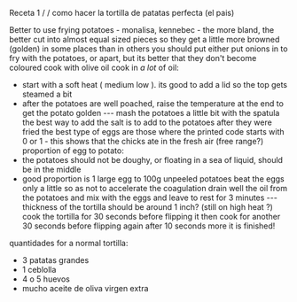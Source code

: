 

Receta 1 / / como hacer la tortilla de patatas perfecta (el pais)

Better to use frying potatoes - monalisa, kennebec - the more bland, the better
cut into almost equal sized pieces so they get a little more browned (golden) in some places than in others
you should put either put onions in to fry with the potatoes, or apart, but its better that they don't become coloured
cook with olive oil
cook in *a lot* of oil:
 - start with a soft heat ( medium low ). its good to add a lid so the top gets steamed a bit
 - after the potatoes are well poached, raise the temperature at the end to get the potato golden
 --- mash the potatoes a little bit with the spatula
the best way to add the salt is to add to the potatoes after they were fried
the best type of eggs are those where the printed code starts with 0 or 1 - this shows that the chicks ate in the fresh air (free range?)
proportion of egg to potato:
 - the potatoes should not be doughy, or floating in a sea of liquid, should be in the middle
 - good proportion is 1 large egg to 100g unpeeled potatoes
beat the eggs only a little so as not to accelerate the coagulation
drain well the oil from the potatoes and mix with the eggs and leave to rest for 3 minutes
--- thickness of the tortilla should be around 1 inch?
(still on high heat ?) cook the tortilla for 30 seconds before flipping it
then cook for another 30 seconds before flipping again
after 10 seconds more it is finished!

quantidades for a normal tortilla:
 - 3 patatas grandes
 - 1 ceblolla
 - 4 o 5 huevos
 - mucho aceite de oliva virgen extra

